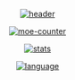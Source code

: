 <div align='center'>

[![header]][home]

[![moe-counter]][home]


[![stats]][home]

[![language]][home]

</div>

[home]: https://github.com/NY1200NY

[header]: https://capsule-render.vercel.app/api?type=Waving&color=timeGradient&height=120&text=NY1200NY&fontSize=45
[moe-counter]: https://count.getloli.com/get/@NY1200NY?theme=rule34

[stats]: https://github-readme-stats.vercel.app/api?username=NY1200NY&locale=cn&show_icons=true&include_all_commits=true&theme=transparent&hide_border=true
[language]: https://github-readme-stats.vercel.app/api/top-langs?username=NY1200NY&locale=cn&show_icons=true&theme=transparent&card_width=470&hide_border=true

